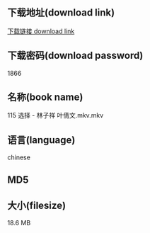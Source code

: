 ## 下载地址(download link)
[下载链接 download link](https://voluble-croquembouche-d321dc.netlify.app/?s=115+%E9%80%89%E6%8B%A9+-+%E6%9E%97%E5%AD%90%E7%A5%A5+%E5%8F%B6%E5%80%A9%E6%96%87.mkv)

## 下载密码(download password)
1866

## 名称(book name)
115 选择 - 林子祥 叶倩文.mkv.mkv

## 语言(language)
chinese

## MD5


## 大小(filesize)
18.6 MB
